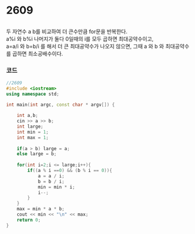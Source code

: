 # 2609

##
두 자연수 a b를 비교하여 더 큰수만큼 for문을 반복한다.  
a%i 와 b%i 나머지가 둘다 0일때의 i를 모두 곱하면 최대공약수이고,  
a=a/i 와 b=b/i 를 해서 더 큰 최대공약수가 나오지 않으면, 그때 a 와 b 와 최대공약수를 곱하면 최소공배수이다.

### 코드

```c++
//2609
#include <iostream>
using namespace std;

int main(int argc, const char * argv[]) {
    
    int a,b;
    cin >> a >> b;
    int large;
    int min = 1;
    int max = 1;
    
    if(a > b) large = a;
    else large = b;
    
    for(int i=2;i <= large;i++){
        if((a % i ==0) && (b % i == 0)){
            a = a / i;
            b = b / i;
            min = min * i;
            i--;
        }
    }
    max = min * a * b;
    cout << min << "\n" << max;
    return 0;
}

```
